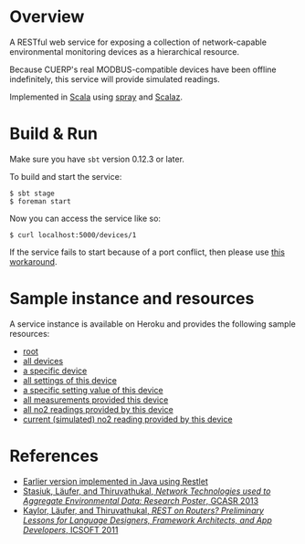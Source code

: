 # Overview

A RESTful web service for exposing a collection of network-capable
environmental monitoring devices as a hierarchical resource.

Because CUERP's real MODBUS-compatible devices have been offline
indefinitely, this service will provide simulated readings.

Implemented in [Scala](http://scala-lang.org) using
[spray](http://spray.io) and [Scalaz](https://github.com/scalaz/scalaz).

# Build & Run

Make sure you have `sbt` version 0.12.3 or later.

To build and start the service:

    $ sbt stage
    $ foreman start

Now you can access the service like so:

    $ curl localhost:5000/devices/1

If the service fails to start because of a port conflict,
then please use [this workaround](http://laufer.tumblr.com/post/80793055563).

# Sample instance and resources

A service instance is available on Heroku and provides the following
sample resources:

  - [root](http://luc-sensorproxy-spray.herokuapp.com)
  - [all devices](http://luc-sensorproxy-spray.herokuapp.com/devices)
  - [a specific device](http://luc-sensorproxy-spray.herokuapp.com/devices/00\:11\:22\:33\:44\:01)
  - [all settings of this device](http://luc-sensorproxy-spray.herokuapp.com/devices/00:11:22:33:44:01/settings)
  - [a specific setting value of this device](http://luc-sensorproxy-spray.herokuapp.com/devices/00:11:22:33:44:01/settings/unit)
  - [all measurements provided this device](http://luc-sensorproxy-spray.herokuapp.com/devices/00:11:22:33:44:01/measurements)
  - [all no2 readings provided by this device](http://luc-sensorproxy-spray.herokuapp.com/devices/00:11:22:33:44:01/measurements/no2/readings)
  - [current (simulated) no2 reading provided by this device](http://luc-sensorproxy-spray.herokuapp.com/devices/00:11:22:33:44:01/measurements/no2/readings/current)

# References

- [Earlier version implemented in Java using Restlet](http://webpages.cs.luc.edu/~laufer/cuerp)
- [Stasiuk, Läufer, and Thiruvathukal, *Network Technologies used to Aggregate Environmental Data: Research Poster*, GCASR 2013](http://ecommons.luc.edu/cs_facpubs/65/)
- [Kaylor, Läufer, and Thiruvathukal, *REST on Routers? Preliminary Lessons for Language Designers, Framework Architects, and App Developers*, ICSOFT 2011](http://ecommons.luc.edu/cs_facpubs/35/)
